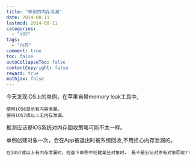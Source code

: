 ```yaml
---
title: "单例的内存泄漏"
date: 2014-08-11
lastmod: 2014-08-11
categories:
  - "iOS"
tags:
  - "内存"
comment: true
toc: false
autoCollapseToc: false
contentCopyright: false
reward: true
mathjax: false
---
```


今天发现iOS上的单例，在苹果自带memory leak工具中,

    使用iOS6显示有内容泄漏。
    使用iOS7或以上无内存泄漏。
    
推测应该是iOS系统对内存回收策略可能不太一样。


单例创建对象一次，会在App被退出时被系统回收,不用担心内存泄漏的。

    在iOS7或以上有内存泄漏时，检查下单例中创建某些对象时， 是不是忘记对原有对象回收?!
